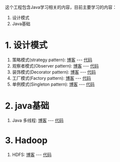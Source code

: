 这个工程包含Java学习相关的内容，目前主要学习的内容：
1. 设计模式
2. Java基础


# 1. 设计模式
1. 策略模式(strategy pattern): [博客](https://bruceeezhao.github.io/2020/10/14/%E8%AE%BE%E8%AE%A1%E6%A8%A1%E5%BC%8F%E5%AD%A6%E4%B9%A0%E4%B9%8B-01%E7%AD%96%E7%95%A5%E6%A8%A1%E5%BC%8F/) --- [代码](https://github.com/bruceEeZhao/JavaLearn/tree/master/designPatterns/src/strategy)
2. 观察者模式(Observer pattern): [博客](https://bruceeezhao.github.io/2020/10/16/%E8%AE%BE%E8%AE%A1%E6%A8%A1%E5%BC%8F%E5%AD%A6%E4%B9%A0%E4%B9%8B-02ObserverPattern/) --- [代码](https://github.com/bruceEeZhao/JavaLearn/tree/master/designPatterns/src/observer)
3. 装饰模式(Decorator pattern): [博客](https://bruceeezhao.github.io/2020/10/28/%E8%AE%BE%E8%AE%A1%E6%A8%A1%E5%BC%8F%E5%AD%A6%E4%B9%A0%E4%B9%8B-03%E8%A3%85%E9%A5%B0%E6%A8%A1%E5%BC%8F/) --- [代码](https://github.com/bruceEeZhao/JavaLearn/tree/master/designPatterns/src/decorator)
4. 工厂模式(Factory pattern): [博客](https://bruceeezhao.github.io/2020/11/06/%E8%AE%BE%E8%AE%A1%E6%A8%A1%E5%BC%8F%E5%AD%A6%E4%B9%A0%E4%B9%8B-04%E5%B7%A5%E5%8E%82%E6%A8%A1%E5%BC%8F/) --- [代码](https://github.com/bruceEeZhao/JavaLearn/tree/master/designPatterns/src/factory)
5. 单例模式(Singleton pattern): [博客](https://bruceeezhao.github.io/2020/11/11/%E8%AE%BE%E8%AE%A1%E6%A8%A1%E5%BC%8F%E5%AD%A6%E4%B9%A0%E4%B9%8B-05%E5%8D%95%E4%BE%8B%E6%A8%A1%E5%BC%8F/) --- [代码](https://github.com/bruceEeZhao/JavaLearn/tree/master/designPatterns/src/singleton/src)


# 2. java基础
1. Java 多线程: [博客](https://bruceeezhao.github.io/2020/11/01/Java%E5%A4%9A%E7%BA%BF%E7%A8%8B/) --- [代码](https://github.com/bruceEeZhao/JavaLearn/tree/master/javaBasic/src/multithread)

# 3. Hadoop
1. HDFS: [博客](https://bruceeezhao.github.io/2020/11/05/Hadoop/) --- [代码](https://github.com/bruceEeZhao/JavaLearn/tree/master/Hadoop/hdfs)